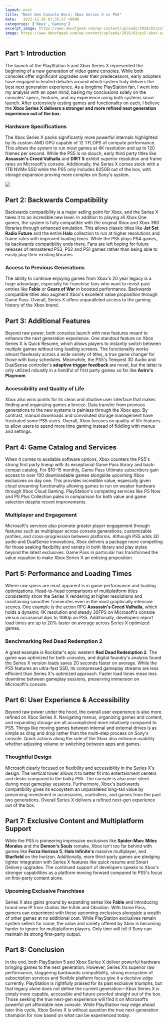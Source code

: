 ```yaml
---
layout: post
title: "Next Gen Console Wars: Xbox Series X vs PS5"
date:   2023-12-30 07:35:27 +0000
categories: ['News','Gaming']
excerpt_image: https://www.denofgeek.com/wp-content/uploads/2020/03/ps5-xbox-series-x-specs.jpg?fit=1920%2C1080
image: https://www.denofgeek.com/wp-content/uploads/2020/03/ps5-xbox-series-x-specs.jpg?fit=1920%2C1080
---
```


## Part 1: Introduction
The launch of the PlayStation 5 and Xbox Series X represented the beginning of a new generation of video game consoles. While both consoles offer significant upgrades over their predecessors, early adopters have engaged in heated debates around which system truly delivers the best next generation experience. As a longtime PlayStation fan, I went into my analysis with an open mind, basing my conclusions solely on the consoles' specs, features, and my experience using both systems since launch. After extensively testing games and functionality on each, I believe the **Xbox Series X delivers a stronger and more refined next generation experience out of the box.**
### Hardware Specifications 
The Xbox Series X packs significantly more powerful internals highlighted by its custom AMD GPU capable of 12 TFLOPS of compute performance. This allows the system to run most games at 4K resolution and up to 120 frames per second. While the PS5 is no slouch, early third party titles like **Assassin's Creed Valhalla** and **DIRT 5** exhibit superior resolution and frame rates on Microsoft's console. Additionally, the Series X comes stock with a 1TB NVMe SSD while the PS5 only includes 825GB out of the box, with storage expansion proving more complex on Sony's system.

![](https://www.denofgeek.com/wp-content/uploads/2020/03/ps5-xbox-series-x-specs.jpg?fit=1920%2C1080)
## Part 2: Backwards Compatibility 
Backwards compatibility is a major selling point for Xbox, and the Series X takes it to an incredible new level. In addition to playing all Xbox One games, the system is fully compatible with the original Xbox and Xbox 360 libraries through enhanced emulation. This allows classic titles like **Jet Set Radio Future** and the entire **Halo** collection to run at higher resolutions and frame rates with improved loading times. While the PS5 plays PS4 games, its backwards compatibility ends there. Fans are left hoping for future releases of remastered PS3, PS2 and PS1 games rather than being able to easily play their existing libraries. 
### Access to Previous Generations
The ability to continue enjoying games from Xbox's 20 year legacy is a huge advantage, especially for franchise fans who want to revisit past entries like **Fable** or **Gears of War** in boosted performance. Backwards compatible titles also augment Xbox's excellent value proposition through Game Pass. Overall, Series X offers unparalleled access to the gaming history of the Xbox brand.
## Part 3: Additional Features 
Beyond raw power, both consoles launch with new features meant to enhance the next generation experience. One standout feature on Xbox Series X is Quick Resume, which allows players to instantly switch between multiple games without long loading screens. The functionality works almost flawlessly across a wide variety of titles, a true game changer for those with busy schedules. Meanwhile, the PS5's Tempest 3D Audio and DualSense controller's **adaptive trigger feedback** are novel, but the latter is only utilized robustly in a handful of first party games so far like **Astro's Playroom**. 
### Accessibility and Quality of Life
Xbox also wins points for its clean and intuitive user interface that makes finding and organizing games a breeze. Data transfer from previous generations to the new systems is painless through the Xbox app. By contrast, manual downloads and convoluted storage management have frustrated some PS5 users. Overall, Xbox focuses on quality of life features to allow users to spend more time gaming instead of fiddling with menus and settings.
## Part 4: Game Catalog and Services 
When it comes to available software options, Xbox counters the PS5's strong first party lineup with its exceptional Game Pass library and back-compat catalog. For $10-15 monthly, Game Pass Ultimate subscribers gain access to over 100 downloadable games alongside upcoming Xbox exclusives on day one. This provides incredible value, especially given cloud streaming functionality allowing games to run on weaker hardware through Xbox Cloud Gaming. PlayStation's competing services like PS Now and PS Plus Collection pales in comparison for both value and game selection despite recent improvements.
### Multiplayer and Engagement 
Microsoft's services also promote greater player engagement through features such as multiplayer across console generations, customizable profiles, and cross-progression between platforms. Although PS5 adds 3D audio and DualSense innovations, Xbox delivers a package more compelling for those seeking flexibility and variety in both library and play styles beyond the latest exclusives. Game Pass in particular has transformed the value equation to make Xbox Series X an enticing proposition.  
## Part 5: Performance and Loading Times
Where raw specs are most apparent is in game performance and loading optimizations. Head-to-head comparisons of multiplatform titles consistently show the Series X rendering at higher resolutions and maintaining smoother framerates even in the most graphically intensive scenes. One example is the action RPG **Assassin's Creed Valhalla**, which holds a dynamic 4K resolution and steady 30FPS on Microsoft's console versus occasional dips to 1080p on PS5. Additionally, developers report load times are up to 20% faster on average across Series X optimized games.
### Benchmarking Red Dead Redemption 2 
A great example is Rockstar's epic western **Red Dead Redemption 2**. The game was optimized for both consoles, and digital foundry's analysis found the Series X version loads saves 20 seconds faster on average. While the PS5 features an ultra-fast SSD, its compressed gameplay streams are less efficient than Series X's optimized approach. Faster load times mean less downtime between gameplay sessions, preserving immersion on Microsoft's console.
## Part 6: User Experience & Accessibility  
Beyond raw power under the hood, the overall user experience is also more refined on Xbox Series X. Navigating menus, organizing games and content, and expanding storage are all accomplished more intuitively compared to PS5. Things like moving games between internal and external drives is as simple as drag and drop rather than the multi-step process on Sony's console. Quick actions along the side of the Xbox also enhance usability whether adjusting volume or switching between apps and games.
### Thoughtful Design 
Microsoft clearly focused on flexibility and accessibility in the Series X's design. The vertical tower allows it to better fit into entertainment centers and desks compared to the bulky PS5. The console is also near-silent during most gameplay sessions. Furthermore, Xbox's backwards compatibility gives its ecosystem an unparalleled long-tail value by preserving investment in accessories, controllers, and games from the past two generations. Overall Series X delivers a refined next-gen experience out of the box.
## Part 7: Exclusive Content and Multiplatform Support
While the PS5 is pioneering impressive exclusives like **Spider-Man: Miles Morales** and the **Demon's Souls** remake, Xbox isn't too far behind with games like **Forza Horizon 5**, **Halo Infinite's** massive multiplayer, and **Starfield** on the horizon. Additionally, more third-party games are pledging tighter integration with Series X features like quick resume and Smart Delivery upgrades. The continued support of developers speaks to Xbox's stronger capabilities as a platform moving forward compared to PS5's focus on first-party content alone. 
### Upcoming Exclusive Franchises
Series X also gains ground by expanding series like **Fable** and introducing brand new IP from studios like InXile and Obsidian. With Game Pass, gamers can experiment with these upcoming exclusives alongside a wealth of other games at no additional cost. While PlayStation exclusives remain system sellers for some, the value and variety offered by Xbox is becoming harder to ignore for multiplatform players. Only time will tell if Sony can maintain its strong first-party output.
## Part 8: Conclusion
In the end, both PlayStation 5 and Xbox Series X deliver powerful hardware bringing games to the next generation. However, Series X’s superior raw performance, staggering backwards compatibility, strong ecosystem of subscription services and flexible platform focus give it a decisive edge currently. PlayStation is rightfully praised for its past exclusive triumphs, but that legacy alone does not define the current generation—Xbox Series X is simply more capable, accessible and future-proofed straight out of the box. Those seeking the true next-gen experience will find it on Microsoft’s powerful yet affordable new console. While PlayStation may edge ahead later this cycle, Xbox Series X is without question the true next-generation champion for now based on what can be experienced today.